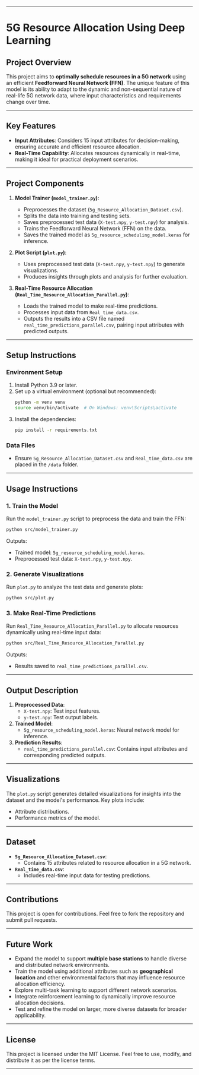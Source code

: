 
---

# 5G Resource Allocation Using Deep Learning

## Project Overview
This project aims to **optimally schedule resources in a 5G network** using an efficient **Feedforward Neural Network (FFN)**. The unique feature of this model is its ability to adapt to the dynamic and non-sequential nature of real-life 5G network data, where input characteristics and requirements change over time.

---

## Key Features
- **Input Attributes**: Considers 15 input attributes for decision-making, ensuring accurate and efficient resource allocation.
- **Real-Time Capability**: Allocates resources dynamically in real-time, making it ideal for practical deployment scenarios.

---

## Project Components
1. **Model Trainer (`model_trainer.py`)**:
   - Preprocesses the dataset (`5g_Resource_Allocation_Dataset.csv`).
   - Splits the data into training and testing sets.
   - Saves preprocessed test data (`X-test.npy`, `y-test.npy`) for analysis.
   - Trains the Feedforward Neural Network (FFN) on the data.
   - Saves the trained model as `5g_resource_scheduling_model.keras` for inference.

2. **Plot Script (`plot.py`)**:
   - Uses preprocessed test data (`X-test.npy`, `y-test.npy`) to generate visualizations.
   - Produces insights through plots and analysis for further evaluation.

3. **Real-Time Resource Allocation (`Real_Time_Resource_Allocation_Parallel.py`)**:
   - Loads the trained model to make real-time predictions.
   - Processes input data from `Real_time_data.csv`.
   - Outputs the results into a CSV file named `real_time_predictions_parallel.csv`, pairing input attributes with predicted outputs.

---

## Setup Instructions
### Environment Setup
1. Install Python 3.9 or later.
2. Set up a virtual environment (optional but recommended):
   ```bash
   python -m venv venv
   source venv/bin/activate  # On Windows: venv\Scripts\activate
   ```
3. Install the dependencies:
   ```bash
   pip install -r requirements.txt
   ```

### Data Files
- Ensure `5g_Resource_Allocation_Dataset.csv` and `Real_time_data.csv` are placed in the `/data` folder.

---

## Usage Instructions
### 1. Train the Model
Run the `model_trainer.py` script to preprocess the data and train the FFN:
```bash
python src/model_trainer.py
```
Outputs:
- Trained model: `5g_resource_scheduling_model.keras`.
- Preprocessed test data: `X-test.npy`, `y-test.npy`.

### 2. Generate Visualizations
Run `plot.py` to analyze the test data and generate plots:
```bash
python src/plot.py
```

### 3. Make Real-Time Predictions
Run `Real_Time_Resource_Allocation_Parallel.py` to allocate resources dynamically using real-time input data:
```bash
python src/Real_Time_Resource_Allocation_Parallel.py
```
Outputs:
- Results saved to `real_time_predictions_parallel.csv`.

---

## Output Description
1. **Preprocessed Data**:
   - `X-test.npy`: Test input features.
   - `y-test.npy`: Test output labels.
2. **Trained Model**:
   - `5g_resource_scheduling_model.keras`: Neural network model for inference.
3. **Prediction Results**:
   - `real_time_predictions_parallel.csv`: Contains input attributes and corresponding predicted outputs.

---

## Visualizations
The `plot.py` script generates detailed visualizations for insights into the dataset and the model's performance. Key plots include:
- Attribute distributions.
- Performance metrics of the model.

---

## Dataset
- **`5g_Resource_Allocation_Dataset.csv`**:
   - Contains 15 attributes related to resource allocation in a 5G network.
- **`Real_time_data.csv`**:
   - Includes real-time input data for testing predictions.

---

## Contributions
This project is open for contributions. Feel free to fork the repository and submit pull requests.

---

## Future Work
- Expand the model to support **multiple base stations** to handle diverse and distributed network environments.
- Train the model using additional attributes such as **geographical location** and other environmental factors that may influence resource allocation efficiency.
- Explore multi-task learning to support different network scenarios.
- Integrate reinforcement learning to dynamically improve resource allocation decisions.
- Test and refine the model on larger, more diverse datasets for broader applicability.

---

## License
This project is licensed under the MIT License. Feel free to use, modify, and distribute it as per the license terms.

---
